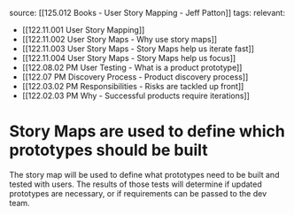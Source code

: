 source: [[125.012 Books - User Story Mapping - Jeff Patton]]
tags:
relevant:
- [[122.11.001 User Story Mapping]]
- [[122.11.002 User Story Maps - Why use story maps]]
- [[122.11.003 User Story Maps - Story Maps help us iterate fast]]
- [[122.11.004 User Story Maps - Story Maps help us focus]]
- [[122.08.02 PM User Testing - What is a product prototype]]
- [[122.07 PM Discovery Process - Product discovery process]]
- [[122.03.02 PM Responsibilities - Risks are tackled up front]]
- [[122.02.03 PM Why - Successful products require iterations]]

# Story Maps are used to define which prototypes should be built

The story map will be used to define what prototypes need to be built and tested with users. The results of those tests will determine if updated prototypes are necessary, or if requirements can be passed to the dev team.
